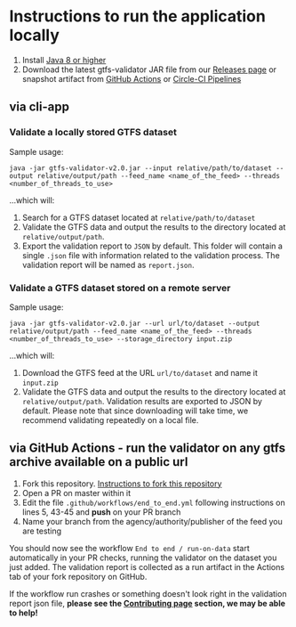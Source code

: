 # Instructions to run the application locally
1. Install [Java 8 or higher](https://www.oracle.com/java/technologies/javase-downloads.html)
1. Download the latest gtfs-validator JAR file from our [Releases page](https://github.com/MobilityData/gtfs-validator/releases) or snapshot artifact from [GitHub Actions](https://github.com/MobilityData/gtfs-validator/actions?query=branch%3Amaster) or [Circle-CI Pipelines](https://app.circleci.com/pipelines/github/MobilityData/gtfs-validator?branch=master)

## via cli-app
### Validate a locally stored GTFS dataset
Sample usage:

``` 
java -jar gtfs-validator-v2.0.jar --input relative/path/to/dataset --output relative/output/path --feed_name <name_of_the_feed> --threads <number_of_threads_to_use> 
```

...which will:
 1. Search for a GTFS dataset located at `relative/path/to/dataset`
 1. Validate the GTFS data and output the results to the directory located at `relative/output/path`. 
 1. Export the validation report to `JSON` by default. This folder will contain a single `.json` file with information related to the validation process. The validation report will be named as `report.json`. 

### Validate a GTFS dataset stored on a remote server
Sample usage:

``` 
java -jar gtfs-validator-v2.0.jar --url url/to/dataset --output relative/output/path --feed_name <name_of_the_feed> --threads <number_of_threads_to_use> --storage_directory input.zip
```

...which will:
 1. Download the GTFS feed at the URL `url/to/dataset` and name it `input.zip`  
 1. Validate the GTFS data and output the results to the directory located at `relative/output/path`. Validation results are exported to JSON by default.
Please note that since downloading will take time, we recommend validating repeatedly on a local file.

## via GitHub Actions - run the validator on any gtfs archive available on a public url

1. Fork this repository. [Instructions to fork this repository](/docs/CONTRIBUTING.md)
1. Open a PR on master within it
1. Edit the file `.github/workflows/end_to_end.yml` following instructions on lines 5, 43-45 and **push** on your PR branch
1. Name your branch from the agency/authority/publisher of the feed you are testing

You should now see the workflow `End to end / run-on-data` start automatically in your PR checks, running the validator on the dataset you just added. The validation report is collected as a run artifact in the Actions tab of your fork repository on GitHub.

If the workflow run crashes or something doesn't look right in the validation report json file, **please see the [Contributing page](/docs/CONTRIBUTING.md) section, we may be able to help!**
